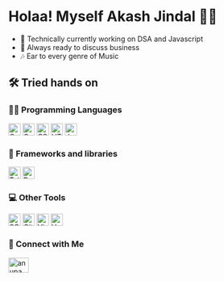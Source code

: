 # Holaa! Myself Akash Jindal 🙋‍♂️

- 🔭 Technically currently working on DSA and Javascript
- 🧠 Always ready to discuss business
- 🎶 Ear to every genre of Music
<!--
**Jindal-Akash/Jindal-Akash** is a ✨ _special_ ✨ repository because its `README.md` (this file) appears on your GitHub profile.

Here are some ideas to get you started:

- 🔭 I’m currently working on ...
- 🌱 I’m currently learning ...
- 👯 I’m looking to collaborate on ...
- 🤔 I’m looking for help with ...
- 💬 Ask me about ...
- 📫 How to reach me: ...
- 😄 Pronouns: ...
- ⚡ Fun fact: ...
-->
## 🛠️ Tried hands on
### 👨‍💻 Programming Languages
<p>
<a href="https://github.com/search?q=user%3APrince-Mendiratta+language%3Ac"><img alt="C" src="https://custom-icon-badges.herokuapp.com/badge/C-03599C.svg?logo=c-in-hexagon&logoColor=white" height="24"></a>
    <a href="https://github.com/search?q=user%3APrince-Mendiratta+language%3Acpp"><img alt="C++" src="https://custom-icon-badges.herokuapp.com/badge/C++-9C033A.svg?logo=cpp2&logoColor=white" height="24"></a>
    <a href="https://github.com/search?q=user%3APrince-Mendiratta+language%3Acss"><img alt="CSS" src="https://img.shields.io/badge/CSS-1572B6.svg?logo=css3&logoColor=white" height="24"></a>
    <a href="https://github.com/search?q=user%3APrince-Mendiratta+language%3Ahtml"><img alt="HTML" src="https://img.shields.io/badge/HTML-E34F26.svg?logo=html5&logoColor=white" height="24"></a>
    <a href="https://github.com/search?q=user%3APrince-Mendiratta+language%3Ajavascript"><img alt="JavaScript" src="https://img.shields.io/badge/JavaScript-F7DF1E.svg?logo=javascript&logoColor=black" height="24"></a>
    </p>

###  🧰 Frameworks and libraries
  <a href="#"><img alt="Tailwind" src="https://img.shields.io/badge/TailWind-8A2BE2" height="24"></a>
  <a href="#"><img alt="React" src="https://img.shields.io/badge/React-20232a.svg?logo=react&logoColor=%2361DAFB" height="24"></a>

### 💻 Other Tools
<a href="https://github.com/search?q=user%3APrince-Mendiratta+language%3Asql"><img alt="SQL" src="https://custom-icon-badges.herokuapp.com/badge/SQL-025E8C.svg?logo=database&logoColor=white" height="24"></a>
<a href="#"><img alt="Git" src="https://img.shields.io/badge/Git-F05033.svg?logo=git&logoColor=white" height="24"></a>
<a href="#"><img alt="Visual Studio Code" src="https://img.shields.io/badge/Visual%20Studio%20Code-0078d7.svg?logo=visual-studio-code&logoColor=white" height="24"></a>
<a href="#"><img alt="Vercel" src="https://img.shields.io/badge/Vercel-000000.svg?logo=vercel&logoColor=white" height="24"></a>


  ###  💬 Connect with Me
  <a href="https://www.linkedin.com/in/akash-jindal-/" target="blank"><img align="center" src="https://raw.githubusercontent.com/rahuldkjain/github-profile-readme-generator/master/src/images/icons/Social/linked-in-alt.svg" alt="anupammaurya6767" height="30" width="40" /></a>
  
